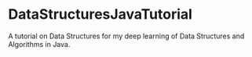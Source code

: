 # DataStructuresJavaTutorial
A tutorial on Data Structures for my deep learning of Data Structures and Algorithms in Java.
